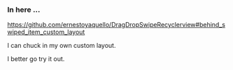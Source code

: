 ### In here ...

<a href="https://github.com/ernestoyaquello/DragDropSwipeRecyclerview#behind_swiped_item_custom_layout">
https://github.com/ernestoyaquello/DragDropSwipeRecyclerview#behind_swiped_item_custom_layout
</a>

I can chuck in my own custom layout.

I better go try it out.

